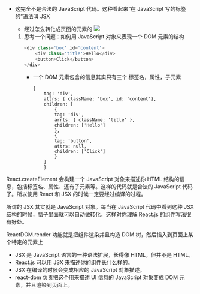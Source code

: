 - 这完全不是合法的 JavaScript 代码。这种看起来“在 JavaScript 写的标签的”语法叫 JSX
    - 经过怎么转化成页面的元素的
        ![](a5c828feb27072c1ee31219bfad90b19_77aff59ba0bf06683c806a3cd2bd91b9.png)

    1. 思考一个问题：如何用 JavaScript 对象来表现一个 DOM 元素的结构
        ```js
        <div class='box' id='content'>
            <div class='title'>Hello</div>
            <button>Click</button>
        </div>
        ```
        - 一个 DOM 元素包含的信息其实只有三个 
            标签名，属性，子元素
            ```
            {
                tag: 'div',
                attrs: { className: 'box', id: 'content'},
                children: [
                    {
                    tag: 'div',
                    arrts: { className: 'title' },
                    children: ['Hello']
                    },
                    {
                    tag: 'button',
                    attrs: null,
                    children: ['Click']
                    }
                ]
                }
            ```

React.createElement 会构建一个 JavaScript 对象来描述你 HTML 结构的信息，包括标签名、属性、还有子元素等。这样的代码就是合法的 JavaScript 代码了。所以使用 React 和 JSX 的时候一定要经过编译的过程。

所谓的 JSX 其实就是 JavaScript 对象。每当在 JavaScript 代码中看到这种 JSX 结构的时候，脑子里面就可以自动做转化，这样对你理解 React.js 的组件写法很有好处。

ReactDOM.render 功能就是把组件渲染并且构造 DOM 树，然后插入到页面上某个特定的元素上

- JSX 是 JavaScript 语言的一种语法扩展，长得像 HTML，但并不是 HTML。
- React.js 可以用 JSX 来描述你的组件长什么样的。
- JSX 在编译的时候会变成相应的 JavaScript 对象描述。
- react-dom 负责把这个用来描述 UI 信息的 JavaScript 对象变成 DOM 元素，并且渲染到页面上。